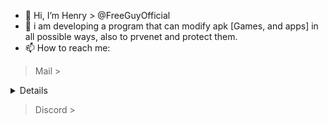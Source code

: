 - 👋 Hi, I’m Henry > @FreeGuyOfficial
- 🥇 i am developing a program that can modify apk [Games, and apps] in all possible ways, also to prvenet and protect them.
- 📫 How to reach me: 
> Mail > 

<details> 
 
freeguytogab@gmail.com
 
mypcfirstclass@gmail.com
 
</details>

> Discord > 

 
